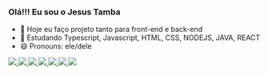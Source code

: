 ### Olá!!! Eu sou o Jesus Tamba 

- 🔭 Hoje eu faço projeto tanto para front-end e back-end 
- 🌱 Estudando Typescript, Javascript, HTML, CSS, NODEJS, JAVA, REACT
- 😄 Pronouns: ele/dele

<div>
  <a href="https://github.com/Jesusdasilva2001">
  <img src="https://cdn.jsdelivr.net/gh/devicons/devicon/icons/javascript/javascript-plain.svg" />
  <img src="https://cdn.jsdelivr.net/gh/devicons/devicon/icons/html5/html5-original-wordmark.svg" />
  <img src="https://cdn.jsdelivr.net/gh/devicons/devicon/icons/css3/css3-original.svg" />
  <img src="https://cdn.jsdelivr.net/gh/devicons/devicon/icons/typescript/typescript-original.svg" />
  <img src="https://cdn.jsdelivr.net/gh/devicons/devicon/icons/nodejs/nodejs-original.svg" />
  <img src="https://cdn.jsdelivr.net/gh/devicons/devicon/icons/java/java-original-wordmark.svg" />
  <img src="https://cdn.jsdelivr.net/gh/devicons/devicon/icons/react/react-original.svg" />
</div>
